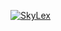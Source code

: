 [![SkyLex](https://github-readme-stats.vercel.app/api/top-langs/?username=DevSkyLex?theme=dark)](https://github.com/anuraghazra/github-readme-stats)

